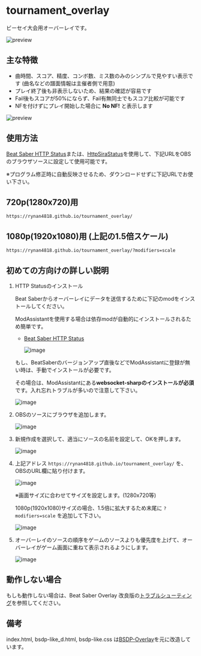 # tournament_overlay
ビーセイ大会用オーバーレイです。

![preview](https://rynan4818.github.io/tournament_overlay1.png)

## 主な特徴
- 曲時間、スコア、精度、コンボ数、ミス数のみのシンプルで見やすい表示です (曲名などの譜面情報は主催者側で用意)
- プレイ終了後も非表示しないため、結果の確認が容易です
- Fail後もスコアが50%にならず、Fail有無同士でもスコア比較が可能です
- NFを付けずにプレイ開始した場合に **No NF!** と表示します

![preview](https://rynan4818.github.io/tournament_overlay2.png)

## 使用方法

[Beat Saber HTTP Status](https://github.com/opl-/beatsaber-http-status)または、[HttpSiraStatus](https://github.com/denpadokei/beatsaber-http-status)を使用して、下記URLをOBSのブラウザソースに設定して使用可能です。

※プログラム修正時に自動反映させるため、ダウンロードせずに下記URLでお使い下さい。

## 720p(1280x720)用
```
https://rynan4818.github.io/tournament_overlay/
```
## 1080p(1920x1080)用 (上記の1.5倍スケール)
```
https://rynan4818.github.io/tournament_overlay/?modifiers=scale
```

## 初めての方向けの詳しい説明

1. HTTP Statusのインストール

    Beat Saberからオーバーレイにデータを送信するために下記のmodをインストールしてください。

   ModAssistantを使用する場合は依存modが自動的にインストールされるため簡単です。

   - [Beat Saber HTTP Status](https://github.com/opl-/beatsaber-http-status)

      ![image](https://rynan4818.github.io/beatsaber-overlay-httpstatus.png)
	
   もし、BeatSaberのバージョンアップ直後などでModAssistantに登録が無い時は、手動でインストールが必要です。

   その場合は、ModAssistantにある**websocket-sharpのインストールが必須**です。入れ忘れトラブルが多いので注意して下さい。

   ![image](https://rynan4818.github.io/beatsaber-overlay-websocket-sharp.png)

2. OBSのソースにブラウザを追加します。

   ![image](https://rynan4818.github.io/beatsaber-overlay-obs-setting1.png)

3. 新規作成を選択して、適当にソースの名前を設定して、OKを押します。

   ![image](https://rynan4818.github.io/beatsaber-overlay-obs-setting2.png)

4. 上記アドレス `https://rynan4818.github.io/tournament_overlay/` を、OBSのURL欄に貼り付けます。

   ![image](https://rynan4818.github.io/tournament_overlay3.png)

   ※画面サイズに合わせてサイズを設定します。(1280x720等)
  
   1080p(1920x1080)サイズの場合、1.5倍に拡大するため末尾に `?modifiers=scale` を追加して下さい。

   ![image](https://rynan4818.github.io/tournament_overlay4.png)

5. オーバーレイのソースの順序をゲームのソースよりも優先度を上げて、オーバーレイがゲーム画面に重ねて表示されるようにします。

    ![image](https://rynan4818.github.io/beatsaber-overlay-obs-setting8.png)

## 動作しない場合
もしも動作しない場合は、Beat Saber Overlay 改良版の[トラブルシューティング](https://github.com/rynan4818/beat-saber-overlay/blob/master/Troubleshooting.md)を参照してください。

## 備考
index.html, bsdp-like_d.html, bsdp-like.css は[BSDP-Overlay](https://github.com/kOFReadie/BSDP-Overlay)を元に改造しています。
